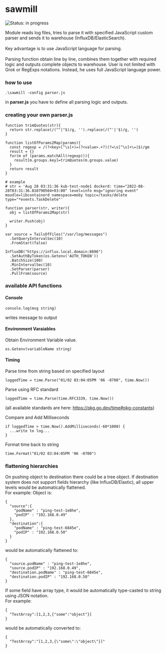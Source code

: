 # sawmill
![Status: in progress](https://img.shields.io/badge/status-in%20progress-yellow.svg)

Module reads log files, tries to parse it with specified JavaScript custom parser and sends it to warehouse (InfluxDB/ElasticSearch).<br><br>
Key advantage is to use JavaScript language for parsing.<br><br>
Parsing function obtain line by line, combines them together with required logic and outputs complete objects to warehouse.
User is not limited with Grok or RegExps notations. Instead, he uses full JavaScript language power.<br> 

### how to use
```
.\sawmill -config parser.js
```
in <b>parser.js</b> you have to define all parsing logic and outputs.
### creating your own parser.js
```
function trimQuotes(str){
  return str.replace(/(^"|"$)/g, '').replace(/(^'|'$)/g, '')
}

function listOfParams2Map(params){
  const regexp = /(?<key>[^\s]+)=(?<value>.+?)(?=\s[^\s]+\=|$)/gm
  result = {}  
  for(m of (params.matchAll(regexp))){
    result[m.groups.key]=trimQuotes(m.groups.value)
  }
  return result
}

# example
# str = 'Aug 28 03:31:36 kub-test-node1 dockerd: time="2022-08-28T03:31:36.810790504+03:00" level=info msg="ignoring event" moudle=libcontainerd namespace=moby topic=/tasks/delete type="*events.TaskDelete"'

function parser(str, writer){
  obj = listOfParams2Map(str)

  writer.Push(obj)
}

var source = TailsOfFiles("/var/log/messages")
  .SetQueryIntervalSec(10)
  .FromStart(false)

InfluxDB("https://influx.local.domain:8696")
  .SetAuthByToken(os.Getenv('AUTH_TOKEN'))
  .BatchSize(100)
  .MinIntervalSec(10)
  .SetParser(parser)
  .PullFrom(source)

```
### available API functions

#### Console
```
console.log(msg string)
```
writes message to output

#### Environment Varaiables
Obtain Environment Variable value.
```
os.Getenv(variableName string)
```
#### Timing
Parse time from string based on specified layout
```
loggedTime = time.Parse("01/02 03:04:05PM '06 -0700", time.Now())
```
Parse using RFC standard
```
loggedTime = time.Parse(time.RFC3339, time.Now())
```
(all available standards are here: https://pkg.go.dev/time#pkg-constants)
<br>

Compare and Add Milliseconds
```
if loggedTime > time.Now().AddMilliseconds(-60*1000) {
  ...write to log...
}
```
Format time back to string
```
time.Format("01/02 03:04:05PM '06 -0700")
```
### flattening hierarchies
On pushing object to destination there could be a tree object. If destination system does not support fields hierarchy (like InfluxDB/Elastic), all upper levels would be automatically flattened.<br>
For example:
Object is:
```
{
  "source":{
    "podName" : "ping-test-1e8he",
    "podIP" : "192.168.0.49"
  },
  "destination":{
    "podName" : "ping-test-6845e",
    "podIP" : "192.168.0.50"
  }
}
```
would be automatically flattened to:
```
{
  "source.podName" : "ping-test-1e8he",
  "source.podIP" : "192.168.0.49",
  "destination.podName" : "ping-test-6845e",
  "destination.podIP" : "192.168.0.50"
}
```
If some field have array type, it would be automatically type-casted to string using JSON notation.<br>
For example:
```
{
  "TestArray":[1,2,3,{"some":"object"}]
}
```
would be automatically converted to:
```
{
  "TestArray":"[1,2,3,{\"some\":\"object\"}]"
}
```

